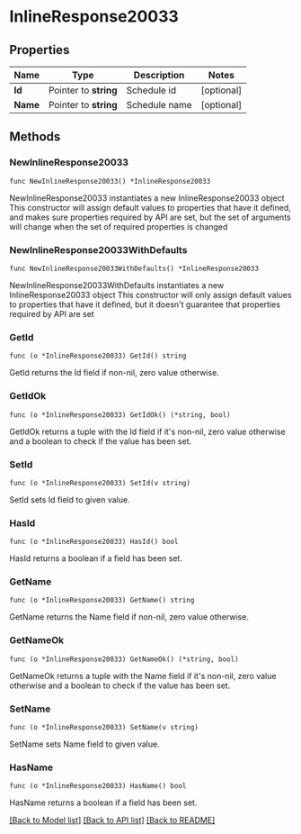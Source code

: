 # InlineResponse20033

## Properties

Name | Type | Description | Notes
------------ | ------------- | ------------- | -------------
**Id** | Pointer to **string** | Schedule id | [optional] 
**Name** | Pointer to **string** | Schedule name | [optional] 

## Methods

### NewInlineResponse20033

`func NewInlineResponse20033() *InlineResponse20033`

NewInlineResponse20033 instantiates a new InlineResponse20033 object
This constructor will assign default values to properties that have it defined,
and makes sure properties required by API are set, but the set of arguments
will change when the set of required properties is changed

### NewInlineResponse20033WithDefaults

`func NewInlineResponse20033WithDefaults() *InlineResponse20033`

NewInlineResponse20033WithDefaults instantiates a new InlineResponse20033 object
This constructor will only assign default values to properties that have it defined,
but it doesn't guarantee that properties required by API are set

### GetId

`func (o *InlineResponse20033) GetId() string`

GetId returns the Id field if non-nil, zero value otherwise.

### GetIdOk

`func (o *InlineResponse20033) GetIdOk() (*string, bool)`

GetIdOk returns a tuple with the Id field if it's non-nil, zero value otherwise
and a boolean to check if the value has been set.

### SetId

`func (o *InlineResponse20033) SetId(v string)`

SetId sets Id field to given value.

### HasId

`func (o *InlineResponse20033) HasId() bool`

HasId returns a boolean if a field has been set.

### GetName

`func (o *InlineResponse20033) GetName() string`

GetName returns the Name field if non-nil, zero value otherwise.

### GetNameOk

`func (o *InlineResponse20033) GetNameOk() (*string, bool)`

GetNameOk returns a tuple with the Name field if it's non-nil, zero value otherwise
and a boolean to check if the value has been set.

### SetName

`func (o *InlineResponse20033) SetName(v string)`

SetName sets Name field to given value.

### HasName

`func (o *InlineResponse20033) HasName() bool`

HasName returns a boolean if a field has been set.


[[Back to Model list]](../README.md#documentation-for-models) [[Back to API list]](../README.md#documentation-for-api-endpoints) [[Back to README]](../README.md)


